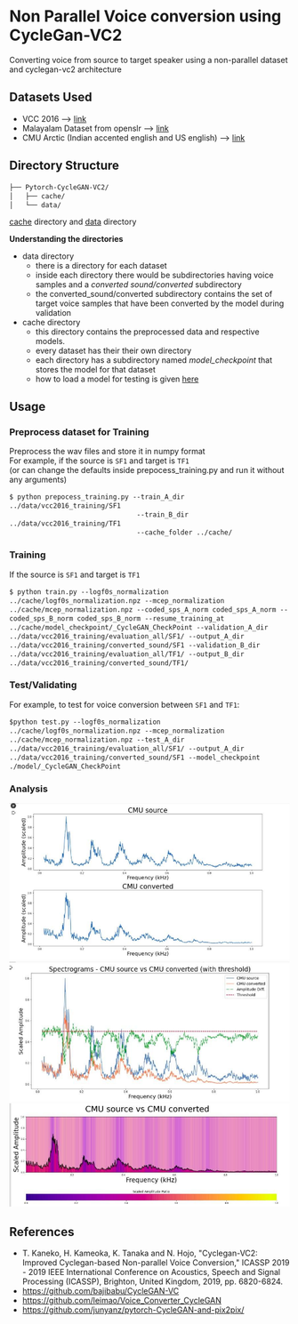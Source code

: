 # Non Parallel Voice conversion using CycleGan-VC2

Converting voice from source to target speaker using a non-parallel dataset and cyclegan-vc2 architecture

## Datasets Used

- VCC 2016 --> [link](https://datashare.is.ed.ac.uk/handle/10283/3061)
- Malayalam Dataset from openslr --> [link](https://www.openslr.org/63/)
- CMU Arctic (Indian accented english and US english) --> [link](http://www.festvox.org/cmu_arctic/)

## Directory Structure

```
├── Pytorch-CycleGAN-VC2/
│   ├── cache/
│   └── data/
```

[cache](https://drive.google.com/drive/folders/1macCqh240bRFK5AuDAACeA-e04xDbI0X?usp=sharing) directory and [data](https://drive.google.com/drive/folders/1-fEeZSyq40h_KTi5DFu3b-M40Sl8WGde?usp=sharing) directory

**Understanding the directories**
- data directory
    - there is a directory for each dataset
    - inside each directory there would be subdirectories having voice samples and a *converted sound/converted* subdirectory
    - the converted_sound/converted subdirectory contains the set of target voice samples that have been converted by the model during validation
- cache directory
    - this directory contains the preprocessed data and respective models.
    - every dataset has their their own directory
    - each directory has a subdirectory named *model_checkpoint* that stores the model for that dataset
    - how to load a model for testing is given [here](README.md/#testvalidating)

## Usage

### Preprocess dataset for Training

Preprocess the wav files and store it in numpy format\
For example, if the source is `SF1` and target is `TF1`\
(or can change the defaults inside prepocess_training.py and run it without any arguments)
```
$ python prepocess_training.py --train_A_dir ../data/vcc2016_training/SF1
                                --train_B_dir ../data/vcc2016_training/TF1
                                --cache_folder ../cache/
```
### Training

If the source is `SF1` and target is `TF1`
```
$ python train.py --logf0s_normalization ../cache/logf0s_normalization.npz --mcep_normalization ../cache/mcep_normalization.npz --coded_sps_A_norm coded_sps_A_norm --coded_sps_B_norm coded_sps_B_norm --resume_training_at ../cache/model_checkpoint/_CycleGAN_CheckPoint --validation_A_dir ../data/vcc2016_training/evaluation_all/SF1/ --output_A_dir ../data/vcc2016_training/converted_sound/SF1 --validation_B_dir ../data/vcc2016_training/evaluation_all/TF1/ --output_B_dir ../data/vcc2016_training/converted_sound/TF1/

```
### Test/Validating

For example, to test for voice conversion between `SF1` and `TF1`:
```
$python test.py --logf0s_normalization ../cache/logf0s_normalization.npz --mcep_normalization ../cache/mcep_normalization.npz --test_A_dir ../data/vcc2016_training/evaluation_all/SF1/ --output_A_dir ../data/vcc2016_training/converted_sound/SF1 --model_checkpoint ./model/_CycleGAN_CheckPoint
```

### Analysis
![Waveform plot](./plots/waveform.jpg)
![Spectrogram plot](./plots/spectrogram.jpg)
![Amplitude plot](./plots/amplitude.jpg)

## References

- T. Kaneko, H. Kameoka, K. Tanaka and N. Hojo, "Cyclegan-VC2: Improved Cyclegan-based Non-parallel Voice Conversion," ICASSP 2019 - 2019 IEEE International Conference on Acoustics, Speech and Signal Processing (ICASSP), Brighton, United Kingdom, 2019, pp. 6820-6824.
- https://github.com/bajibabu/CycleGAN-VC
- https://github.com/leimao/Voice_Converter_CycleGAN
- https://github.com/junyanz/pytorch-CycleGAN-and-pix2pix/
